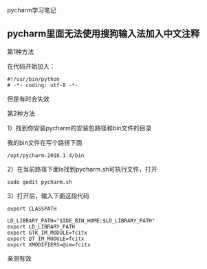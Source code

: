 pycharm学习笔记 

## pycharm里面无法使用搜狗输入法加入中文注释

第1种方法

在代码开始加入：

```
#!/usr/bin/python
# -*- coding: utf-8 -*-
```

但是有时会失效

第2种方法

1）找到你安装pycharm的安装包路径和bin文件的目录

我的bin文件在写个路径下面

```
/opt/pycharm-2018.1.4/bin
```

2）在当前路径下面ls找到pycharm.sh可执行文件，打开

```
sudo gedit pycharm.sh
```

3）打开后，输入下面这段代码

```
export CLASSPATH

LD_LIBRARY_PATH="$IDE_BIN_HOME:$LD_LIBRARY_PATH"
export LD_LIBRARY_PATH
export GTK_IM_MODULE=fcitx
export QT_IM_MODULE=fcitx
export XMODIFIERS=@im=fcitx
```

亲测有效


